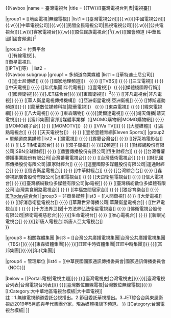 {{Navbox
|name  = 臺灣電視台
|title = {{TW}}[[臺灣電視台列表|電視臺]]

|group1 = [[地面電視|無線電視]]
|list1  = [[臺灣電視公司]]{{.w}}[[中國電視公司]]{{.w}}[[中華電視公司]]{{.w}}[[民間全民電視公司|民視電視公司]]{{.w}}[[公共電視台]]{{.w}}[[客家電視台]]{{.w}}[[原住民族電視台]]<sup>1</sup>{{.w}}[[國會頻道 (中華民國)|國會頻道]]<sup>2</sup>

|group2 = 付費平台<br>（[[有線電視]]、<br>[[衛星電視]]、<br>[[IPTV]]等）
|list2  =  
 {{Navbox subgroup
 |group1  = 多頻道商業媒體<!--此處指擁有多個頻道的電視台，即俗稱的「頻道家族」；依成立時間順序排列-->
 |list1   = [[華特迪士尼公司]]（[[迪士尼傳媒]] {{·}} [[國家地理頻道]]） {{·}} [[TVBS]] {{·}} [[三立電視]] {{·}} [[中天電視]] {{·}} [[年代集團|年代電視]]（[[壹電視]]）{{·}}[[媒體棧國際行銷]]（[[國興衛視]]{{·}}[[JET綜合台]]{{·}}[[東風衛視]]）<sup>3</sup>{{·}} [[非凡電視台|非凡電視]] {{·}} [[華人衛星電視傳播機構]]（[[亞洲衛星電視|亞洲衛視]] {{·}} [[博斯運動頻道]]{{·}} [[龍華數位媒體科技|龍華電視]]） {{·}} [[東森電視]] {{·}} [[緯來電視網]] {{·}} [[八大電視]] {{·}} [[東森購物]] {{·}}[[愛爾達電視]] {{·}}[[靖天傳播|靖天電視]]{{·}} [[富邦集團|富邦]]媒體事業群（[[MOMO購物網|MOMO購物網]] {{·}} [[MOMO親子台]] {{·}} [[MOMOTV]]）{{·}} [[ViVa TV]]{{·}} [[大豐媒體]]（[[高點電視台]] {{·}} [[天天電視台]]） {{·}} [[壹拾壹體育網|Eleven Sports]] 
 |group2  = 單頻道商業媒體<!--依成立時間順序排列-->
 |list2   = [[鏡電視]] {{·}} [[霹靂台灣台]] {{·}} [[好萊塢電影台]] {{·}} [[ LS TIME電影台]] {{·}} [[双子衛視]] {{·}}[[Z頻道]] {{·}} [[財經網股份有限公司|SBN全球財經]] {{·}} [[鼎豐傳播股份有限公司|恆生財經台]] {{·}} [[台灣番薯傳播事業股份有限公司|台灣番薯電視台]] {{·}} [[台灣藝術電視台]] {{·}} [[財訊國際傳播股份有限公司|贏家財經台]] {{·}} [[運豐國際多媒體股份有限公司|運通財經台]] {{·}} [[信吉衛星電視台]] {{·}} [[中華財經台]] {{·}} [[台灣綜合台]] {{·}} [[鑫傳視訊廣告股份有限公司|冠軍電視台]] {{·}} [[天良衛星電視台]] {{·}} [[信大電視台]] {{·}}[[臺灣繽紛數位多媒體有限公司|ip電視]] {{·}} [[臺灣繽紛數位多媒體有限公司|台灣美食網路電視台]]  {{·}}  [[幸福空間居家台]] {{·}} [[狼谷育樂台]] {{·}} [[ETtoday綜合台]]([[東森國際]])
 |group3  = 非商業媒體<!--此處指無商業廣告的頻道，依成立時間順序排列-->
 |list3   = [[人間衛視]] {{·}} [[大愛電視]] {{·}} [[好消息衛星電視台]] {{·}} [[華藏世界傳播公司|華藏衛星電視台]]  ( [[世界電視台]] ) {{·}} [[十方法界卫视|十方法界弘法衛星電視臺]] {{·}} [[佛衛電視台股份有限公司|佛衛電視慈悲台]]{{·}}[[生命電視台]] {{·}} [[唯心電視台]] {{·}} [[新眼光電視台]] {{·}}[[新唐人電視台|新唐人亞太電視台]]  
}}

|group3 = 相關媒體集團
|list3  = [[台灣公共廣播電視集團|台灣公共廣播電視集團（TBS）]]{{·}}[[東森媒體集團]]{{·}}[[旺旺中時媒體集團|旺旺中時集團]]{{·}}[[富邦集團]]{{·}}[[年代集團]]

|group4 = 管理單位
|list4  = [[中華民國國家通訊傳播委員會|國家通訊傳播委員會（NCC）]]

|below = [[Portal:電視|電視主題]]{{·}}[[臺灣電視史|台灣電視史]]{{·}}[[臺灣電視台列表|台灣電視台列表]]{{·}}[[臺灣數位無線電視|台灣數位無線電視]]{{·}}[[:Category:大中華地區電視台模板|大中華電視]] 
<br>註：1.無線電視頻道委託公視播出。2.節目委託華視播出。3.JET綜合台與東風衛視於2019年5月底與年代集團分家，現為媒體棧旗下頻道。
}}
<noinclude>
[[Category:台灣電視台模板| ]]
</noinclude>